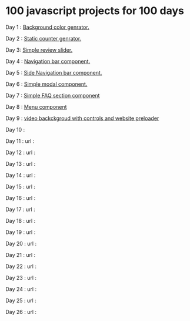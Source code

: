 # 100 javascript projects for 100 days
Day 1 : <a href="https://simplecolors.netlify.app/" target="_blank">Background color genrator.</a>

Day 2 : <a href="https://simplejscounter.netlify.app/" target="_blank">Static counter genrator.</a>

Day 3: <a href="https://simplereview.netlify.app/" target="_blank">Simple review slider.</a>

Day 4 : <a href="https://simpletopnavbar.netlify.app/" target="_blank">Navigation bar component.</a>

Day 5 : <a href="https://simplesidenav.netlify.app/" target="_blank">Side Navigation bar component.</a>

Day 6 : <a href="https://simplejsmodal.netlify.app/" target="_blank">Simple modal component.</a>

Day 7 : <a href="https://simplefaq.netlify.app/" target="_blank">Simple FAQ section component</a>

Day 8 : <a href="https://simplejsmenu.netlify.app/" target="_blank">Menu component</a>

Day 9 : <a href="https://videojscontrol.netlify.app/" target="_blank">video backckgroud with controls and website preloader</a>

Day 10 :



Day 11 :
url :

Day 12 :
url :

Day 13 :
url :

Day 14 :
url :

Day 15 :
url :

Day 16 :
url :

Day 17 :
url :

Day 18 :
url :

Day 19 :
url :

Day 20 :
url :

Day 21 :
url :

Day 22 :
url :

Day 23 :
url :

Day 24 :
url :

Day 25 :
url :

Day 26 :
url :
